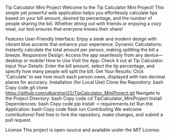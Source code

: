 Tip Calculator Mini Project
Welcome to the Tip Calculator Mini Project! This simple yet powerful web application helps you effortlessly calculate tips based on your bill amount, desired tip percentage, and the number of people sharing the bill. Whether dining out with friends or enjoying a cozy meal, our tool ensures that everyone knows their share!

Features
User-Friendly Interface: Enjoy a sleek and modern design with vibrant blue accents that enhance your experience.
Dynamic Calculations: Instantly calculate the total amount per person, making splitting the bill a breeze.
Responsive Design: Access the app seamlessly from any device—desktop or mobile!
How to Use
Visit the App: Check it out at Tip Calculator.
Input Your Details: Enter the bill amount, select the tip percentage, and specify how many people will split the bill.
Get Your Results: Click 'Calculate' to see how much each person owes, displayed with two decimal places for accuracy.
Installation (for Local Use)
Clone the Repository:
bash
Copy code
git clone https://github.com/utkarshsri22/TipCalculator_MiniProject.git
Navigate to the Project Directory:
bash
Copy code
cd TipCalculator_MiniProject
Install Dependencies:
bash
Copy code
pip install -r requirements.txt
Run the Application:
bash
Copy code
flask run
Contributing
We welcome contributions! Feel free to fork the repository, make changes, and submit a pull request.

License
This project is open-source and available under the MIT License.
